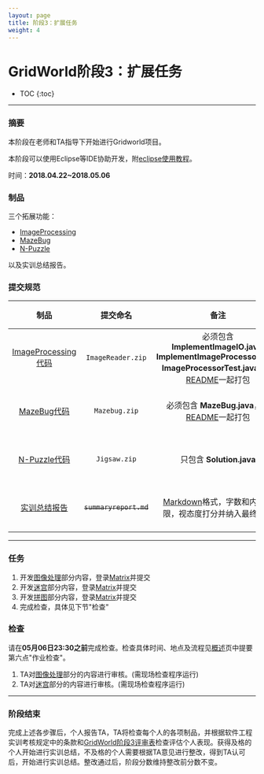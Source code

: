 ```yaml
---
layout: page
title: 阶段3：扩展任务
weight: 4
---
```


# GridWorld阶段3：扩展任务

* TOC
{:toc}


----------


### 摘要
本阶段在老师和TA指导下开始进行Gridworld项目。

本阶段可以使用Eclipse等IDE协助开发，附[eclipse使用教程](./resources/eclipse-tutorial-v1.pdf)。

时间：**2018.04.22~2018.05.06**


### 制品
三个拓展功能：
 - [ImageProcessing](./Stage3--ImageProcessing)
 - [MazeBug](./Stage3--MazeBug)
 - [N-Puzzle](./Stage3--NPuzzle)

以及实训总结报告。

### 提交规范

| 制品 | 提交命名 | 备注 | 提交时间 |
| :----: | :----: | :----: | :----: |
| [ImageProcessing代码](./Task--Code-ImageProcessing) | `ImageReader.zip` | 必须包含**ImplementImageIO.java**, **ImplementImageProcessor.java**, **ImageProcessorTest.java**，和[README](https://en.wikipedia.org/wiki/README)一起打包 | **05月06日23:30之前** |
| [MazeBug代码](./Task--Code-MazeBug) | `Mazebug.zip` | 必须包含 **MazeBug.java**，和[README](https://en.wikipedia.org/wiki/README)一起打包 | **05月06日23:30之前** |
| [N-Puzzle代码](./Task--Code-NPuzzle) | `Jigsaw.zip` | 只包含 **Solution.java** | **05月06日23:30之前** |
| [实训总结报告](./Task--Report-Summary) | ~~`summaryreport.md`~~ | [Markdown](https://en.wikipedia.org/wiki/Markdown)格式，字数和内容不限，视态度打分并纳入最终总评 | **05月06日23:30之前** |


----------


### 任务
 1. 开发[图像处理](./Stage3--ImageProcessing)部分内容，登录[Matrix](https://vmatrix.org.cn)并提交
 2. 开发[迷宫](./Stage3--MazeBug)部分内容，登录[Matrix](https://vmatrix.org.cn)并提交
 3. 开发[拼图](./Stage3--NPuzzle)部分内容，登录[Matrix](https://vmatrix.org.cn)并提交
 4. 完成检查，具体见下节"检查"

### 检查
请在**05月06日23:30之前**完成检查。检查具体时间、地点及流程见[概述](./Home)页中提要第六点"作业检查"。
 1. TA对[图像处理](./Stage3--ImageProcessing)部分的内容进行审核。(需现场检查程序运行)
 2. TA对[迷宫](./Stage3--MazeBug)部分的内容进行审核。(需现场检查程序运行)


----------


### 阶段结束
完成上述各步骤后，个人报告TA，TA将检查每个人的各项制品，并根据软件工程实训考核规定中的条款和[GridWorld阶段3评审表](./Stage3--ReviewForm)检查评估个人表现。获得及格的个人开始进行实训总结，不及格的个人需要根据TA意见进行整改，得到TA认可后，开始进行实训总结。整改通过后，阶段分数维持整改前分数不变。
